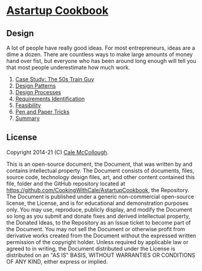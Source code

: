 # [Astartup Cookbook](../)

##  Design

A lot of people have really good ideas. For most entrepreneurs, ideas are a dime a dozen. There are countless ways to make large amounts of money hand over fist, but everyone who has been around long enough will tell you that most people underestimate how much work.

1. [Case Study: The 50s Train Guy](./case_study.md)
1. [Design Patterns](./design_patterns.md)
1. [Design Processes](./processes.md)
1. [Requirements Identification](./requirements_identification.md)
1. [Feasibility](./feasibility.md)
1. [Pen and Paper Tricks](./pen_and_paper_tricks.md)
1. [Summary](./summary.md)

## License

Copyright 2014-21 (C) [Cale McCollough](https://cookingwithcale.org).

This is an open-source document, the Document, that was written by and contains intellectual property. The Document consists of documents, files, source code, technology design files, art, and other content contained this file, folder and the GitHub repository located at <https://github.com/CookingWithCale/AstartupCookbook>, the Repository. The Document is published under a generic non-commercial open-source license, the License, and is for educational and demonstration purposes only. You may use, reproduce, publicly display, and modify the Document so long as you submit and donate fixes and derived intellectual property, the Donated Ideas, to the Repository as an Issue ticket to become part of the Document. You may not sell the Document or otherwise profit from derivative works created from the Document without the expressed written permission of the copyright holder. Unless required by applicable law or agreed to in writing, the Document distributed under the License is distributed on an "AS IS" BASIS, WITHOUT WARRANTIES OR CONDITIONS OF ANY KIND, either express or implied.
